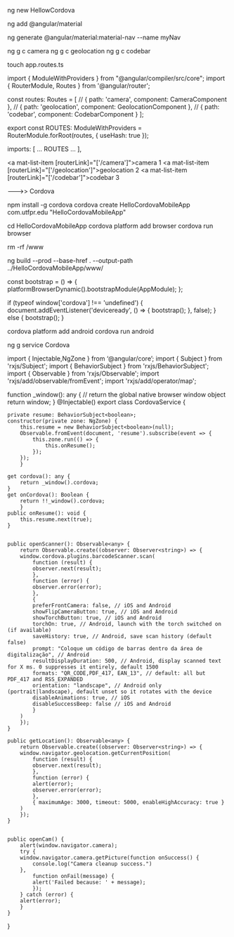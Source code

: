 ng new HellowCordova

ng add @angular/material

ng generate @angular/material:material-nav --name myNav

<my-nav></my-nav>

ng g c camera
ng g c geolocation
ng g c codebar

touch app.routes.ts

import { ModuleWithProviders } from "@angular/compiler/src/core";
import { RouterModule, Routes } from '@angular/router';

const routes: Routes = [
    // { path: 'camera', component: CameraComponent },
    // { path: 'geolocation', component: GeolocationComponent },
    // { path: 'codebar', component: CodebarComponent }
];

export const ROUTES: ModuleWithProviders = RouterModule.forRoot(routes, { useHash: true });

imports: [
  ...
   ROUTES
  ...
],

<a mat-list-item [routerLink]="['/camera']">camera 1</a>
<a mat-list-item [routerLink]="['/geolocation']">geolocation 2</a>
<a mat-list-item [routerLink]="['/codebar']">codebar 3</a>

--->> Cordova

npm install -g cordova
cordova create HelloCordovaMobileApp com.utfpr.edu "HelloCordovaMobileApp"

cd HelloCordovaMobileApp
cordova platform add browser
cordova run browser

rm -rf /www

ng build --prod --base-href . --output-path ../HelloCordovaMobileApp/www/

<script type=”text/javascript” src=”cordova.js”></script>

const bootstrap = () => {
  platformBrowserDynamic().bootstrapModule(AppModule);
};

if (typeof window['cordova'] !== 'undefined') {
  document.addEventListener('deviceready', () => {
    bootstrap();
  }, false);
} else {
  bootstrap();
}

cordova platform add android
cordova run android

ng g service Cordova


import { Injectable,NgZone } from ‘@angular/core’;
import { Subject } from 'rxjs/Subject';
import { BehaviorSubject } from 'rxjs/BehaviorSubject';
import { Observable } from 'rxjs/Observable';
import 'rxjs/add/observable/fromEvent';
import 'rxjs/add/operator/map';

function _window(): any {
 // return the global native browser window object
 return window;
}
@Injectable()
export class CordovaService {
   
    private resume: BehaviorSubject<boolean>;
    constructor(private zone: NgZone) {
        this.resume = new BehaviorSubject<boolean>(null);
        Observable.fromEvent(document, 'resume').subscribe(event => {
            this.zone.run(() => {
                this.onResume();
            });
        });
        }
    
    get cordova(): any {
        return _window().cordova;
    }
    get onCordova(): Boolean {
        return !!_window().cordova;
        }
    public onResume(): void {
        this.resume.next(true);
    }


    public openScanner(): Observable<any> {
        return Observable.create((observer: Observer<string>) => {
        window.cordova.plugins.barcodeScanner.scan(
            function (result) {
            observer.next(result);
            },
            function (error) {
            observer.error(error);
            },
            {
            preferFrontCamera: false, // iOS and Android
            showFlipCameraButton: true, // iOS and Android
            showTorchButton: true, // iOS and Android
            torchOn: true, // Android, launch with the torch switched on (if available)
            saveHistory: true, // Android, save scan history (default false)
            prompt: "Coloque um código de barras dentro da área de digitalização", // Android
            resultDisplayDuration: 500, // Android, display scanned text for X ms. 0 suppresses it entirely, default 1500
            formats: "QR_CODE,PDF_417, EAN_13", // default: all but PDF_417 and RSS_EXPANDED
            orientation: "landscape", // Android only (portrait|landscape), default unset so it rotates with the device
            disableAnimations: true, // iOS
            disableSuccessBeep: false // iOS and Android
            }
        )
        });
    }

    public getLocation(): Observable<any> {
        return Observable.create((observer: Observer<string>) => {
        window.navigator.geolocation.getCurrentPosition(
            function (result) {
            observer.next(result);
            },
            function (error) {
            alert(error);
            observer.error(error);
            },
            { maximumAge: 3000, timeout: 5000, enableHighAccuracy: true }
        )
        });
    }


    public openCam() {
        alert(window.navigator.camera);
        try {
        window.navigator.camera.getPicture(function onSuccess() {
            console.log("Camera cleanup success.")
        },
            function onFail(message) {
            alert('Failed because: ' + message);
            });
        } catch (error) {
        alert(error);
        }
    }
}







